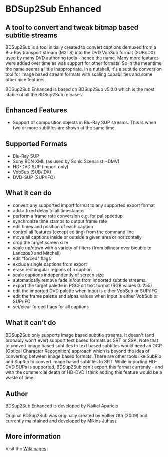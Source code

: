 BDSup2Sub Enhanced
==================

A tool to convert and tweak bitmap based subtitle streams
---------------------------------------------------------

BDSup2Sub is a tool initially created to convert captions demuxed from a Blu-Ray transport stream (M2TS) into the DVD VobSub format (SUB/IDX) used by many DVD authoring tools - hence the name. Many more features were added over time as was support for other formats. So in the meantime the name seems a little inappropriate. In a nutshell, it's a subtitle conversion tool for image based stream formats with scaling capabilities and some other nice features.

BDSup2Sub Enhanced is based on BDSup2Sub v5.0.0 which is the most stable of all the BDSup2Sub releases.

Enhanced Features
-----------------

* Support of composition objects in Blu-Ray SUP streams. This is when two or more subtitles are shown at the same time.

Supported Formats
-----------------

* Blu-Ray SUP
* Sony BDN XML (as used by Sonic Scenarist HDMV)
* HD-DVD SUP (import only)
* VobSub (SUB/IDX)
* DVD-SUP (SUP/IFO)

What it can do
--------------

* convert any supported import format to any supported export format
* add a fixed delay to all timestamps
* perform a frame rate conversion e.g. for pal speedup
* synchronize time stamps to output frame rate
* edit times and position of each caption
* control all features (except editing) from the command line
* move all captions inside or outside a given area or horizontally
* crop the target screen size
* scale up/down with a variety of filters (from bilinear over bicubic to Lanczos3 and Mitchell)
* edit "forced" flags
* exclude single captions from export
* erase rectangular regions of a caption
* scale captions independently of screen size
* automatically remove fade in/out from imported subtitle streams.
* export the target palette in PGCEdit text format (RGB values 0..255)
* edit the imported DVD palette when input is either VobSub or SUP/IFO
* edit the frame palette and alpha values when input is either VobSub or SUP/IFO
* set/clear forced flags for all captions

What it can't do
----------------

BDSup2Sub only supports image based subtitle streams. It doesn't (and probably won't ever) support text based formats as SRT or SSA. Note that to convert image based subtitles to text based subtitles would need an OCR (Optical Character Recognition) approach which is beyond the idea of converting between image based formats. There are other tools like SubRip and SupRip to convert image based subtitles to SRT. While importing HD-DVD SUPs is supported, BDSup2Sub can't export this format currently - and with the commercial death of HD-DVD I think adding this feature would be a waste of time. 

Author
------

BDSup2Sub Enhanced is developed by Naikel Aparicio

Original BDSup2Sub was originally created by Volker Oth (2009) and currently maintained and developed by Miklos Juhasz

More information
----------------

Visit the [Wiki pages](https://github.com/mjuhasz/BDSup2Sub/wiki)
